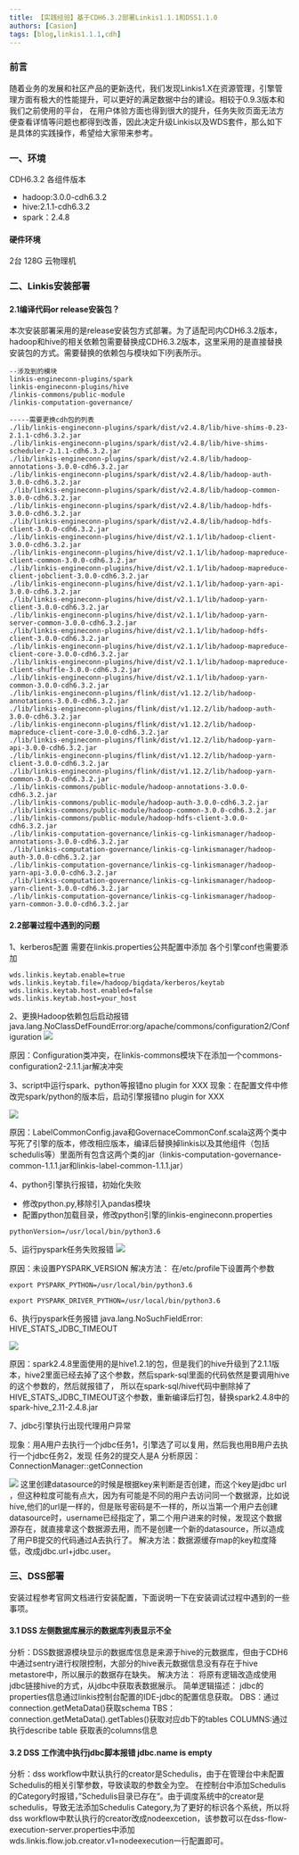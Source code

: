 ```yaml
---
title: 【实践经验】基于CDH6.3.2部署Linkis1.1.1和DSS1.1.0
authors: [Casion]
tags: [blog,linkis1.1.1,cdh]
---
```

### 前言

随着业务的发展和社区产品的更新迭代，我们发现Linkis1.X在资源管理，引擎管理方面有极大的性能提升，可以更好的满足数据中台的建设。相较于0.9.3版本和我们之前使用的平台， 在用户体验方面也得到很大的提升，任务失败页面无法方便查看详情等问题也都得到改善，因此决定升级Linkis以及WDS套件，那么如下是具体的实践操作，希望给大家带来参考。

### 一、环境
CDH6.3.2 各组件版本
- hadoop:3.0.0-cdh6.3.2
- hive:2.1.1-cdh6.3.2
- spark：2.4.8

#### 硬件环境
2台 128G 云物理机

### 二、Linkis安装部署

#### 2.1编译代码or release安装包？

本次安装部署采用的是release安装包方式部署。为了适配司内CDH6.3.2版本，hadoop和hive的相关依赖包需要替换成CDH6.3.2版本，这里采用的是直接替换安装包的方式。需要替换的依赖包与模块如下l列表所示。
```
--涉及到的模块
linkis-engineconn-plugins/spark
linkis-engineconn-plugins/hive
/linkis-commons/public-module
/linkis-computation-governance/
```
```
-----需要更换cdh包的列表
./lib/linkis-engineconn-plugins/spark/dist/v2.4.8/lib/hive-shims-0.23-2.1.1-cdh6.3.2.jar
./lib/linkis-engineconn-plugins/spark/dist/v2.4.8/lib/hive-shims-scheduler-2.1.1-cdh6.3.2.jar
./lib/linkis-engineconn-plugins/spark/dist/v2.4.8/lib/hadoop-annotations-3.0.0-cdh6.3.2.jar
./lib/linkis-engineconn-plugins/spark/dist/v2.4.8/lib/hadoop-auth-3.0.0-cdh6.3.2.jar
./lib/linkis-engineconn-plugins/spark/dist/v2.4.8/lib/hadoop-common-3.0.0-cdh6.3.2.jar
./lib/linkis-engineconn-plugins/spark/dist/v2.4.8/lib/hadoop-hdfs-3.0.0-cdh6.3.2.jar
./lib/linkis-engineconn-plugins/spark/dist/v2.4.8/lib/hadoop-hdfs-client-3.0.0-cdh6.3.2.jar
./lib/linkis-engineconn-plugins/hive/dist/v2.1.1/lib/hadoop-client-3.0.0-cdh6.3.2.jar
./lib/linkis-engineconn-plugins/hive/dist/v2.1.1/lib/hadoop-mapreduce-client-common-3.0.0-cdh6.3.2.jar
./lib/linkis-engineconn-plugins/hive/dist/v2.1.1/lib/hadoop-mapreduce-client-jobclient-3.0.0-cdh6.3.2.jar
./lib/linkis-engineconn-plugins/hive/dist/v2.1.1/lib/hadoop-yarn-api-3.0.0-cdh6.3.2.jar
./lib/linkis-engineconn-plugins/hive/dist/v2.1.1/lib/hadoop-yarn-client-3.0.0-cdh6.3.2.jar
./lib/linkis-engineconn-plugins/hive/dist/v2.1.1/lib/hadoop-yarn-server-common-3.0.0-cdh6.3.2.jar
./lib/linkis-engineconn-plugins/hive/dist/v2.1.1/lib/hadoop-hdfs-client-3.0.0-cdh6.3.2.jar
./lib/linkis-engineconn-plugins/hive/dist/v2.1.1/lib/hadoop-mapreduce-client-core-3.0.0-cdh6.3.2.jar
./lib/linkis-engineconn-plugins/hive/dist/v2.1.1/lib/hadoop-mapreduce-client-shuffle-3.0.0-cdh6.3.2.jar
./lib/linkis-engineconn-plugins/hive/dist/v2.1.1/lib/hadoop-yarn-common-3.0.0-cdh6.3.2.jar
./lib/linkis-engineconn-plugins/flink/dist/v1.12.2/lib/hadoop-annotations-3.0.0-cdh6.3.2.jar
./lib/linkis-engineconn-plugins/flink/dist/v1.12.2/lib/hadoop-auth-3.0.0-cdh6.3.2.jar
./lib/linkis-engineconn-plugins/flink/dist/v1.12.2/lib/hadoop-mapreduce-client-core-3.0.0-cdh6.3.2.jar
./lib/linkis-engineconn-plugins/flink/dist/v1.12.2/lib/hadoop-yarn-api-3.0.0-cdh6.3.2.jar
./lib/linkis-engineconn-plugins/flink/dist/v1.12.2/lib/hadoop-yarn-client-3.0.0-cdh6.3.2.jar
./lib/linkis-engineconn-plugins/flink/dist/v1.12.2/lib/hadoop-yarn-common-3.0.0-cdh6.3.2.jar
./lib/linkis-commons/public-module/hadoop-annotations-3.0.0-cdh6.3.2.jar
./lib/linkis-commons/public-module/hadoop-auth-3.0.0-cdh6.3.2.jar
./lib/linkis-commons/public-module/hadoop-common-3.0.0-cdh6.3.2.jar
./lib/linkis-commons/public-module/hadoop-hdfs-client-3.0.0-cdh6.3.2.jar
./lib/linkis-computation-governance/linkis-cg-linkismanager/hadoop-annotations-3.0.0-cdh6.3.2.jar
./lib/linkis-computation-governance/linkis-cg-linkismanager/hadoop-auth-3.0.0-cdh6.3.2.jar
./lib/linkis-computation-governance/linkis-cg-linkismanager/hadoop-yarn-api-3.0.0-cdh6.3.2.jar
./lib/linkis-computation-governance/linkis-cg-linkismanager/hadoop-yarn-client-3.0.0-cdh6.3.2.jar
./lib/linkis-computation-governance/linkis-cg-linkismanager/hadoop-yarn-common-3.0.0-cdh6.3.2.jar
```
#### 2.2部署过程中遇到的问题
1、kerberos配置
需要在linkis.properties公共配置中添加
各个引擎conf也需要添加
```
wds.linkis.keytab.enable=true
wds.linkis.keytab.file=/hadoop/bigdata/kerberos/keytab
wds.linkis.keytab.host.enabled=false
wds.linkis.keytab.host=your_host
```
2、更换Hadoop依赖包后启动报错java.lang.NoClassDefFoundError:org/apache/commons/configuration2/Configuration
![](/static/Images/blog/hadoop-start-error.png)

原因：Configuration类冲突，在linkis-commons模块下在添加一个commons-configuration2-2.1.1.jar解决冲突

3、script中运行spark、python等报错no plugin for XXX
现象：在配置文件中修改完spark/python的版本后，启动引擎报错no plugin for XXX

![](/static/Images/blog/no-plugin-error.png)

原因：LabelCommonConfig.java和GovernaceCommonConf.scala这两个类中写死了引擎的版本，修改相应版本，编译后替换掉linkis以及其他组件（包括schedulis等）里面所有包含这两个类的jar（linkis-computation-governance-common-1.1.1.jar和linkis-label-common-1.1.1.jar）

4、python引擎执行报错，初始化失败

- 修改python.py,移除引入pandas模块
- 配置python加载目录，修改python引擎的linkis-engineconn.properties
```
pythonVersion=/usr/local/bin/python3.6
```
5、运行pyspark任务失败报错
![](/static/Images/blog/pyspark-task-error.png)

原因：未设置PYSPARK_VERSION
解决方法：
在/etc/profile下设置两个参数

```
export PYSPARK_PYTHON=/usr/local/bin/python3.6

export PYSPARK_DRIVER_PYTHON=/usr/local/bin/python3.6
```
6、执行pyspark任务报错
java.lang.NoSuchFieldError: HIVE_STATS_JDBC_TIMEOUT

![](/static/Images/blog/pyspark-no-such-field-error.png)

原因：spark2.4.8里面使用的是hive1.2.1的包，但是我们的hive升级到了2.1.1版本，hive2里面已经去掉了这个参数，然后spark-sql里面的代码依然是要调用hive的这个参数的，然后就报错了，
所以在spark-sql/hive代码中删除掉了HIVE_STATS_JDBC_TIMEOUT这个参数，重新编译后打包，替换spark2.4.8中的spark-hive_2.11-2.4.8.jar

7、jdbc引擎执行出现代理用户异常

现象：用A用户去执行一个jdbc任务1，引擎选了可以复用，然后我也用B用户去执行一个jdbc任务2，发现 任务2的提交人是A
分析原因：
ConnectionManager::getConnection

![](/static/Images/blog/jdbc-connection-manager.png)
这里创建datasource的时候是根据key来判断是否创建，而这个key是jdbc url ，但这种粒度可能有点大，因为有可能是不同的用户去访问同一个数据源，比如说hive,他们的url是一样的，但是账号密码是不一样的，所以当第一个用户去创建datasource时，username已经指定了，第二个用户进来的时候，发现这个数据源存在，就直接拿这个数据源去用，而不是创建一个新的datasource，所以造成了用户B提交的代码通过A去执行了。
解决方法：数据源缓存map的key粒度降低，改成jdbc.url+jdbc.user。

### 三、DSS部署
安装过程参考官网文档进行安装配置，下面说明一下在安装调试过程中遇到的一些事项。

#### 3.1 DSS 左侧数据库展示的数据库列表显示不全
分析：DSS数据源模块显示的数据库信息是来源于hive的元数据库，但由于CDH6中通过sentry进行权限控制，大部分的hive表元数据信息没有存在于hive metastore中，所以展示的数据存在缺失。
解决方法：
将原有逻辑改造成使用jdbc链接hive的方式，从jdbc中获取表数据展示。
简单逻辑描述：
jdbc的properties信息通过linkis控制台配置的IDE-jdbc的配置信息获取。
DBS：通过connection.getMetaData()获取schema
TBS：connection.getMetaData().getTables()获取对应db下的tables
COLUMNS:通过执行describe table 获取表的columns信息

#### 3.2 DSS 工作流中执行jdbc脚本报错 jdbc.name is empty
分析：dss workflow中默认执行的creator是Schedulis，由于在管理台中未配置Schedulis的相关引擎参数，导致读取的参数全为空。
在控制台中添加Schedulis的Category时报错，”Schedulis目录已存在“。由于调度系统中的creator是schedulis，导致无法添加Schedulis Category,为了更好的标识各个系统，所以将dss workflow中默认执行的creator改成nodeexcetion，该参数可以在dss-flow-execution-server.properties中添加wds.linkis.flow.job.creator.v1=nodeexecution一行配置即可。